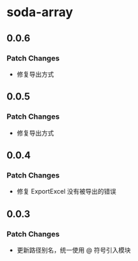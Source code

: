 # soda-array

## 0.0.6

### Patch Changes

- 修复导出方式

## 0.0.5

### Patch Changes

- 修复导出方式

## 0.0.4

### Patch Changes

- 修复 ExportExcel 没有被导出的错误

## 0.0.3

### Patch Changes

- 更新路径别名，统一使用 @ 符号引入模块
